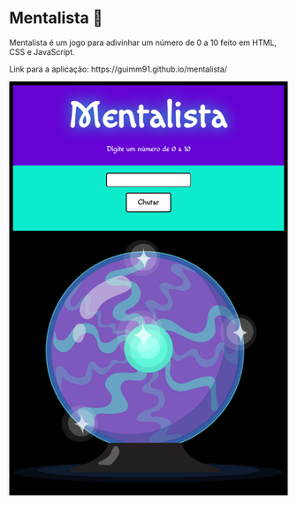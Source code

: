# Mentalista 🔮


<p>Mentalista é um jogo para adivinhar um número de 0 a 10 feito em HTML, CSS e JavaScript.</p>



<p>Link para a aplicação: https://guimm91.github.io/mentalista/</p>


<img src="assets/thumb.png" alt="mentalista"/>

